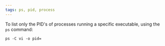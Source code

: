 ```yaml
---
tags: ps, pid, process
---
```


To list only the PID's of processes running a specific executable, using the `ps` command:

    ps -C vi -o pid=
